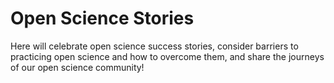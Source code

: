 # Open Science Stories

Here will celebrate open science success stories, consider barriers to practicing open science and how to overcome them, and share the journeys of our open science community!
